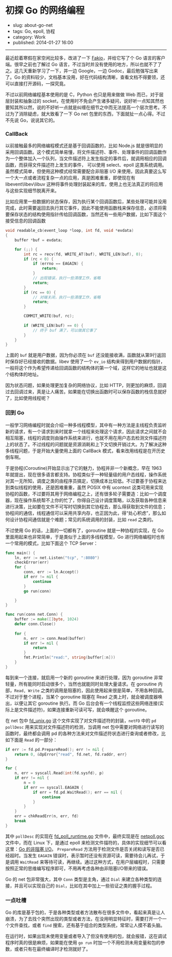 # 初探 Go 的网络编程

- slug: about-go-net
- tags: Go, epoll, 协程 
- category: Work
- published: 2014-01-27 16:00

-------------------------

最近趁着寒假在家空闲比较多，改进了一下 [Fakio][1]，并给它写了个 Go 语言的客户端。很早之前也了解过 Go 语言，不过当时并没有使用的地方，所以也就不了了之。这几天重新学习了一下，并一边 Google，一边 Godoc，最后勉强写出来了。Go 的资料较少，文档基本没用，好在代码结构清晰，查看文档不得要领，还可以直接打开源码，一探究竟。

不过以前网络编程基本使用的是 C，Python 也只是用来做做 Web 而已，对于层层封装和抽象过的 socket，在使用时不免会产生诸多疑问，说好听一点知其然也要知其所以然，说的不好听一点就是纠缠在细节之中而无法提高一个层次思考。不过为了消除疑虑，就大致看了一下 Go net 包里的东西，下面就扯一点心得。不过不先说 Go，说说其它的。

### CallBack

以前接触最多的网络编程模式还是基于回调函数的，比如 Node.js 就是很明显的采用回调函数。这个模式简单易懂，将文件描述符、事件、处理事件的回调函数作为一个整体加入一个队列，当文件描述符上发生指定的事件后，就调用相应的回调函数，而获得文件描述符上发生的事件， 可以使用 select、epoll 这类系统调用。虽然模式简单，但使用这种模式经常需要配合非阻塞 I/O 来使用，因此真要这么写一个大一点或者流程复杂一点的应用，真是困难重重，即使现在有 libevent\libev\libuv 这种将事件处理封装起来的库，使用上也无法真正的将应用与这些实现细节脱离开来。

比如应用里一些数据的状态保存，因为执行某个回调函数后，某些处理可能并没用完成，此时需要返回去执行其它事件，因此不能使用函数栈来保存信息，必须将需要保存状态的结构使用指针传给回调函数，当然还有一些用户数据，比如下面这个接受信息的回调函数

```c
void readable_cb(event_loop *loop, int fd, void *evdata)
{
    buffer *buf = evdata;

    for (;;) {
        int rc = recv(fd, WRITE_AT(buf), WRITE_LEN(buf), 0);
        if (rc < 0) {
            if (errno == EAGAIN) {
                return;
            }
            // 出现错误，执行一些清理工作，省略
            return;
        }
        if (rc == 0) {
            // 对端关闭，执行一些清理工作，省略
            return;
        }

        COMMIT_WRITE(buf, rc);
    
        if (WRITE_LEN(buf) == 0) {
            // 终于 buf 满了，可以做其它事了
        }
    }
}
```

上面的 `buf` 就是用户数据，因为你必须在 `buf` 还没能接收满，函数就从第9行返回时保存好已经接收的数据。libev 使用了一个 `ev_io` 结构来得到用户数据的指针，一般将这个作为希望传递给回调函数的结构体的第一个域，这样它的地址也就是这个结构体的地址。

因为状态问题，如果处理更加复杂的网络协议，比如 HTTP，则更加的麻烦，回调过去回调过来，真是让人痛苦。如果能在切换出函数时可以保存函数的栈信息就好了，比如使用线程呢？

### 回到 Go

一般学习网络编程时就会介绍一种多线程模型，其中有一种方法是主线程负责监听新的请求，有一个请求到来时就拿一个线程来处理这个请求，因此请求之间就不会相互阻塞，线程的调度则由操作系统来进行，也就不用在用户态去检测文件描述符上的状态了。不过线程的问题就是资源消耗和上下文切换开销过大。为了解决这种多线程问题，于是开始大量使用上面的 CallBack 模式，看来改用线程是在开历史倒车啊。

于是协程(Coroutine)开始显示出了它的魅力，协程并非一个新概念，早在 1963 年就提出，现在很多语言都支持。协程类似于一种轻量级的用户态线程，操作系统对其一无所知，调度之类的由程序员搞定，切换成本比较低。不过要基于协程来达到类似线程的使用，还是困难重重，虽然 POSIX 中有 ucontext 这类可用来实现协程的函数，不过要将其用于网络编程之上，还有很多轮子需要造：比如一个调度器，现在操作系统帮不上你的忙了，你得自己设计调度策略，以及获取各种信息来进行决策，比如要在文件不可写时切换到其它协程去，那么得获取到文件的信息；协程间的通信，线程通信可以采用共享内存，也正因为此，得“处心积虑”，那么如何设计协程间通信就是个难题；常见的系统调用的封装，比如 `read` 之类的。

不过使用 Go 的话，上面的一切都有了，goroutine 就是一种协程的实现，在 Go 里面用起来也非常简单，于是类似于上面的多线程模型，Go 进行网络编程时也有一个常用的模式，比如下面这个 TCP Server：

```go
func main() {
    ln, err := net.Listen("tcp", ":8080")
    checkError(err)
    for {
        conn, err := ln.Accept()
        if err != nil {
            continue
        }
        go run(conn)

    }
}

func run(conn net.Conn) {
    buffer := make([]byte, 1024)
    defer conn.Close()
    
    for {
        n, err := conn.Read(buffer)
        if err != nil {
            return
        }
        fmt.Println("read:", string(buffer[:n]))
    }
}
```

每到来一个连接，就启用一个新的 goroutine 来进行处理，因为 goroutine 非常轻量，所有能同时启动很多个，当然也就能同时处理大量请求。在 goroutine 内部，`Read, Write` 之类的调用是阻塞的，因此使用起来很是简单，不用各种回调。不过对于整个进程，当某个 goroutine 阻塞在 Read 之类上时，就会被调度器唤出，以便让其它 goroutine 执行。而 Go 后台会有一个线程监控这些网络连接(实际上是文件描述符)，如果连接重新可读可写，就会唤醒这个 goroutine。

在 net 包中 [fd_unix.go][2] 这个文件实现了对文件描述符的封装，`netFD` 中的 `pd pollDesc` 用来实现对文件描述符的检测，当调用 net 包中需要对网络进行读写的函数时，最终都会调用 pd 的各种方法来对文件描述符状态进行查询或者修改，比如下面是 `Read` 的一部分：

```go
if err := fd.pd.PrepareRead(); err != nil {
	return 0, &OpError{"read", fd.net, fd.raddr, err}
}

for {
	n, err = syscall.Read(int(fd.sysfd), p)
	if err != nil {
		n = 0
		if err == syscall.EAGAIN {
			if err = fd.pd.WaitRead(); err == nil {
				continue
			}
		}
	}
	err = chkReadErr(n, err, fd)
	break
}
```

其中 `pollDesc` 的实现在 [fd\_poll\_runtime.go][3] 文件中，最终实现是在 [netpoll.goc][4] 文件中，而在 Linux 下，是通过 epoll 来检测文件描符的，具体的实现细节可以看这里：[Go 的非阻塞 I/O][5]。 `PrepareRead` 方法用于检测文件是否关闭和读写是否已经超时。当发生 `EAGAIN` 错误时，表示暂时还没有资源可读，需要待会儿再试，于是调用 `WaitRead` 来等待可读，再继续。通过这种方式，在用户层编程时，只需要按照正常的思维编写程序即可，不用再考虑各种由非阻塞I/O带来的错误。


Go 的 net 包非常强大，其中 `Conn` 类型是主角，通过 `Dial` 来建立各种类型的连接，并且可以实现自己的 `Dial`，比如在其中加上一些验证之类的握手过程。

### 一点吐槽

Go 的库是基于包的，于是各种类型或者方法散布在很多文件中，看起来真是让人崩溃，为了去找个突然出现的类型或者方法，在没用明显特征时，需要打开一个一个文件查找，或者 `find` 搜索，还有基于组合的类型系统，常常让人摸不着头脑。

在运行时，如果出现未使用变量或者导入了但没有使用的包，就会报错，这在调试程序时真的很是麻烦，如果能在使用 `go run` 时加一个不用检测未用变量和包的参数，或者只有在最终编译时才检测就好了。 

[1]: https://github.com/SerhoLiu/fakio
[2]: http://golang.org/src/pkg/net/fd_unix.go
[3]: http://golang.org/src/pkg/net/fd_poll_runtime.go
[4]: http://golang.org/src/pkg/runtime/netpoll.goc
[5]: https://github.com/tiancaiamao/go-internals/blob/master/ebook/08.1.md
